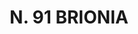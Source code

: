 ---
title: "N. 91 BRIONIA"
plant-name: "N. 91"
plant-number: "091"
plant-xml: "/assets/xml/plant091.xml"
plant-title: "N. 91 BRIONIA"
plant-taxon-link: ""
plant-taxon-link: ""
layout: single-xml
---